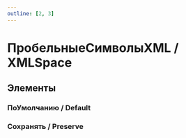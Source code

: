 ```yaml
---
outline: [2, 3]
---
```


# ПробельныеСимволыXML / XMLSpace


## Элементы


### ПоУмолчанию / Default


### Сохранять / Preserve

